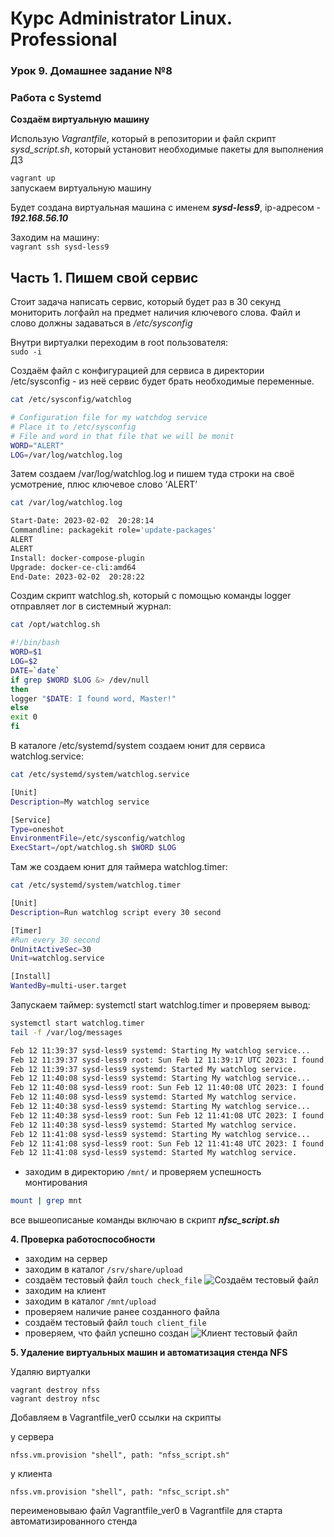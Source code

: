 # Курс Administrator Linux. Professional

### Урок 9. Домашнее задание №8
### Работа с Systemd  
  
  
**Создаём виртуальную машину**  
  
Использую _Vagrantfile_, который в репозитории  и файл скрипт _sysd_script.sh_, который установит необходимые пакеты для выполнения ДЗ   
  
```vagrant up ```  
запускаем виртуальную машину  
  
Будет создана виртуальная машина с именем **_sysd-less9_**, ip-адресом - **_192.168.56.10_** 

Заходим на машину:  
```vagrant ssh sysd-less9```    
  
## Часть 1. Пишем свой сервис

Стоит задача написать сервис, который будет раз в 30 секунд мониторить логфайл на предмет наличия ключевого слова. Файл и слово должны задаваться в _/etc/sysconfig_  


Внутри виртуалки переходим в root пользователя:  
```sudo -i```  

Создаём файл с конфигурацией для сервиса в директории /etc/sysconfig - из неё сервис будет брать необходимые переменные.  

```bash
cat /etc/sysconfig/watchlog

# Configuration file for my watchdog service
# Place it to /etc/sysconfig
# File and word in that file that we will be monit
WORD="ALERT"
LOG=/var/log/watchlog.log
```
Затем создаем /var/log/watchlog.log и пишем туда строки на своё усмотрение, плюс ключевое слово ‘ALERT’  

```bash
cat /var/log/watchlog.log

Start-Date: 2023-02-02  20:28:14
Commandline: packagekit role='update-packages'
ALERT
ALERT
Install: docker-compose-plugin
Upgrade: docker-ce-cli:amd64 
End-Date: 2023-02-02  20:28:22
```

Создим скрипт watchlog.sh, который с помощью команды logger отправляет лог в системный журнал:  

```bash
cat /opt/watchlog.sh

#!/bin/bash
WORD=$1
LOG=$2
DATE=`date`
if grep $WORD $LOG &> /dev/null
then
logger "$DATE: I found word, Master!"
else
exit 0
fi
```
В каталоге /etc/systemd/system создаем юнит для сервиса watchlog.service:  

```bash
cat /etc/systemd/system/watchlog.service 

[Unit]
Description=My watchlog service

[Service]
Type=oneshot
EnvironmentFile=/etc/sysconfig/watchlog
ExecStart=/opt/watchlog.sh $WORD $LOG
```

Там же создаем юнит для таймера watchlog.timer:  

```bash
cat /etc/systemd/system/watchlog.timer   

[Unit]
Description=Run watchlog script every 30 second

[Timer]
#Run every 30 second
OnUnitActiveSec=30
Unit=watchlog.service

[Install]
WantedBy=multi-user.target
```

Запускаем таймер: systemctl start watchlog.timer и проверяем вывод:  

```bash
systemctl start watchlog.timer
tail -f /var/log/messages

Feb 12 11:39:37 sysd-less9 systemd: Starting My watchlog service...
Feb 12 11:39:37 sysd-less9 root: Sun Feb 12 11:39:17 UTC 2023: I found word, Master!
Feb 12 11:39:37 sysd-less9 systemd: Started My watchlog service.
Feb 12 11:40:08 sysd-less9 systemd: Starting My watchlog service...
Feb 12 11:40:08 sysd-less9 root: Sun Feb 12 11:40:08 UTC 2023: I found word, Master!
Feb 12 11:40:08 sysd-less9 systemd: Started My watchlog service.
Feb 12 11:40:38 sysd-less9 systemd: Starting My watchlog service...
Feb 12 11:40:38 sysd-less9 root: Sun Feb 12 11:41:08 UTC 2023: I found word, Master!
Feb 12 11:40:38 sysd-less9 systemd: Started My watchlog service.
Feb 12 11:41:08 sysd-less9 systemd: Starting My watchlog service...
Feb 12 11:41:08 sysd-less9 root: Sun Feb 12 11:41:48 UTC 2023: I found word, Master!
Feb 12 11:41:08 sysd-less9 systemd: Started My watchlog service.
```

- заходим в директорию `/mnt/` и проверяем успешность монтирования
```bash
mount | grep mnt
```

все вышеописаные команды включаю в скрипт **_nfsc_script.sh_**


**4. Проверка работоспособности**

- заходим на сервер
- заходим в каталог `/srv/share/upload`
- создаём тестовый файл `touch check_file`
![Создаём тестовый файл](server.png)
- заходим на клиент
- заходим в каталог `/mnt/upload`
- проверяем наличие ранее созданного файла
- создаём тестовый файл `touch client_file`
- проверяем, что файл успешно создан
![Клиент тестовый файл](client.png)

**5. Удаление виртуальных машин и автоматизация стенда NFS**

Удаляю виртуалки

```
vagrant destroy nfss
vagrant destroy nfsc
```

Добавляем в Vagrantfile_ver0 ссылки на скрипты

у сервера  
```
nfss.vm.provision "shell", path: "nfss_script.sh"
```
  
у клиента  
```
nfss.vm.provision "shell", path: "nfsc_script.sh"
```

переименовываю файл Vagrantfile_ver0 в Vagrantfile для старта автоматизированного стенда


